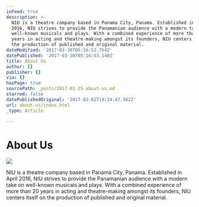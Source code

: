 ```yaml
---
inFeed: true
description: >-
  NIU is a theatre company based in Panama City, Panama. Established in April
  2016, NIU strives to provide the Panamanian audience with a modern take on
  well-known musicals and plays. With a combined experience of more than 20
  years in acting and theatre-making amongst its founders, NIU centers itself on
  the production of published and original material.
dateModified: '2017-03-30T05:16:52.754Z'
datePublished: '2017-03-30T05:16:53.140Z'
title: About Us
author: []
publisher: {}
via: {}
hasPage: true
sourcePath: _posts/2017-01-25-about-us.md
starred: false
datePublishedOriginal: '2017-02-02T19:34:47.562Z'
url: about-us/index.html
_type: Article

---
```

# About Us
![](https://the-grid-user-content.s3-us-west-2.amazonaws.com/32786241-50dc-4643-9bfc-9be33a29754d.png)

NIU is a theatre company based in Panama City, Panama. Established in April 2016, NIU strives to provide the Panamanian audience with a modern take on well-known musicals and plays. With a combined experience of more than 20 years in acting and theatre-making amongst its founders, NIU centers itself on the production of published and original material.